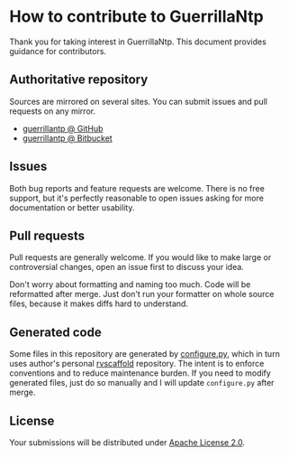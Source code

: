 <!--- Generated by scripts/configure.py --->
# How to contribute to GuerrillaNtp

Thank you for taking interest in GuerrillaNtp. This document provides guidance for contributors.

## Authoritative repository

Sources are mirrored on several sites. You can submit issues and pull requests on any mirror.

* [guerrillantp @ GitHub](https://github.com/robertvazan/guerrillantp)
* [guerrillantp @ Bitbucket](https://bitbucket.org/robertvazan/guerrillantp)

## Issues

Both bug reports and feature requests are welcome. There is no free support,
but it's perfectly reasonable to open issues asking for more documentation or better usability.

## Pull requests

Pull requests are generally welcome.
If you would like to make large or controversial changes, open an issue first to discuss your idea.

Don't worry about formatting and naming too much. Code will be reformatted after merge.
Just don't run your formatter on whole source files, because it makes diffs hard to understand.

## Generated code

Some files in this repository are generated by [configure.py](scripts/configure.py),
which in turn uses author's personal [rvscaffold](https://github.com/robertvazan/rvscaffold) repository.
The intent is to enforce conventions and to reduce maintenance burden.
If you need to modify generated files, just do so manually and I will update `configure.py` after merge.

## License

Your submissions will be distributed under [Apache License 2.0](LICENSE).
